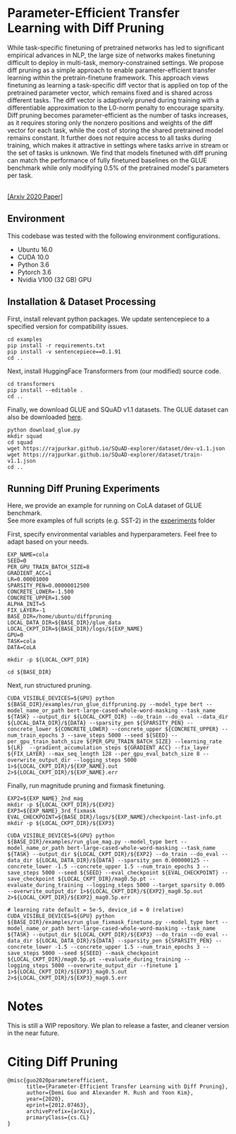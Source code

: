 # Parameter-Efficient Transfer Learning with Diff Pruning

While task-specific finetuning of pretrained networks has led to significant empirical advances in NLP, the large size of networks makes finetuning difficult to deploy in multi-task, memory-constrained settings. We propose diff pruning as a simple approach to enable parameter-efficient transfer learning within the pretrain-finetune framework. This approach views finetuning as learning a task-specific diff vector that is applied on top of the pretrained parameter vector, which remains fixed and is shared across different tasks. The diff vector is adaptively pruned during training with a differentiable approximation to the L0-norm penalty to encourage sparsity. Diff pruning becomes parameter-efficient as the number of tasks increases, as it requires storing only the nonzero positions and weights of the diff vector for each task, while the cost of storing the shared pretrained model remains constant. It further does not require access to all tasks during training, which makes it attractive in settings where tasks arrive in stream or the set of tasks is unknown. We find that models finetuned with diff pruning can match the performance of fully finetuned baselines on the GLUE benchmark while only modifying 0.5% of the pretrained model's parameters per task. <br> <br>

[[Arxiv 2020 Paper]](https://arxiv.org/abs/2012.07463)

## Environment
This codebase was tested with the following environment configurations. <br>
* Ubuntu 16.0
* CUDA 10.0
* Python 3.6
* Pytorch 3.6
* Nvidia V100 (32 GB) GPU

## Installation & Dataset Processing
First, install relevant python packages. We update sentencepiece to a specified version for compatibility issues.
```
cd examples
pip install -r requirements.txt
pip install -v sentencepiece==0.1.91
cd ..
```
Next, install HuggingFace Transformers from (our modified) source code. 
```
cd transformers
pip install --editable .
cd ..
```
Finally, we download GLUE and SQuAD v1.1 datasets. The GLUE dataset can also be downloaded [here](https://drive.google.com/file/d/17RnJsRUZqmLArXACLxfLj62jkVEvl1ty/view?usp=sharing).
```
python download_glue.py
mkdir squad
cd squad
wget https://rajpurkar.github.io/SQuAD-explorer/dataset/dev-v1.1.json
wget https://rajpurkar.github.io/SQuAD-explorer/dataset/train-v1.1.json
cd ..
```
## Running Diff Pruning Experiments
Here, we provide an example for running on CoLA dataset of GLUE benchmark. <br>
See more examples of full scripts (e.g. SST-2) in the [experiments](https://github.com/dguo98/diff-pruning/blob/main/experiments) folder <br>

First, specify environmental variables and hyperparameters. Feel free to adapt based on your needs.
```
EXP_NAME=cola
SEED=0
PER_GPU_TRAIN_BATCH_SIZE=8
GRADIENT_ACC=1
LR=0.00001000
SPARSITY_PEN=0.00000012500
CONCRETE_LOWER=-1.500
CONCRETE_UPPER=1.500
ALPHA_INIT=5
FIX_LAYER=-1
BASE_DIR=/home/ubuntu/diffpruning
LOCAL_DATA_DIR=${BASE_DIR}/glue_data
LOCAL_CKPT_DIR=${BASE_DIR}/logs/${EXP_NAME}
GPU=0
TASK=cola
DATA=CoLA

mkdir -p ${LOCAL_CKPT_DIR}

cd ${BASE_DIR}
```
Next, run structured pruning.
```
CUDA_VISIBLE_DEVICES=${GPU} python ${BASE_DIR}/examples/run_glue_diffpruning.py --model_type bert --model_name_or_path bert-large-cased-whole-word-masking --task_name ${TASK} --output_dir ${LOCAL_CKPT_DIR} --do_train --do_eval --data_dir ${LOCAL_DATA_DIR}/${DATA} --sparsity_pen ${SPARSITY_PEN} --concrete_lower ${CONCRETE_LOWER} --concrete_upper ${CONCRETE_UPPER} --num_train_epochs 3 --save_steps 5000 --seed ${SEED} --per_gpu_train_batch_size ${PER_GPU_TRAIN_BATCH_SIZE} --learning_rate ${LR}  --gradient_accumulation_steps ${GRADIENT_ACC} --fix_layer ${FIX_LAYER} --max_seq_length 128 --per_gpu_eval_batch_size 8 --overwrite_output_dir --logging_steps 5000 1>${LOCAL_CKPT_DIR}/${EXP_NAME}.out 2>${LOCAL_CKPT_DIR}/${EXP_NAME}.err
```
Finally, run magnitude pruning and fixmask finetuning.
```
EXP2=${EXP_NAME}_2nd_mag
mkdir -p ${LOCAL_CKPT_DIR}/${EXP2}
EXP3=${EXP_NAME}_3rd_fixmask
EVAL_CHECKPOINT=${BASE_DIR}/logs/${EXP_NAME}/checkpoint-last-info.pt
mkdir -p ${LOCAL_CKPT_DIR}/${EXP3}

CUDA_VISIBLE_DEVICES=${GPU} python ${BASE_DIR}/examples/run_glue_mag.py --model_type bert --model_name_or_path bert-large-cased-whole-word-masking --task_name ${TASK} --output_dir ${LOCAL_CKPT_DIR}/${EXP2} --do_train --do_eval --data_dir ${LOCAL_DATA_DIR}/${DATA} --sparsity_pen 0.000000125 --concrete_lower -1.5 --concrete_upper 1.5 --num_train_epochs 3 --save_steps 5000 --seed ${SEED} --eval_checkpoint ${EVAL_CHECKPOINT} --save_checkpoint ${LOCAL_CKPT_DIR}/mag0.5p.pt --evaluate_during_training --logging_steps 5000 --target_sparsity 0.005 --overwrite_output_dir 1>${LOCAL_CKPT_DIR}/${EXP2}_mag0.5p.out 2>${LOCAL_CKPT_DIR}/${EXP2}_mag0.5p.err

# learning rate default = 5e-5, device_id = 0 (relative)
CUDA_VISIBLE_DEVICES=${GPU} python ${BASE_DIR}/examples/run_glue_fixmask_finetune.py --model_type bert --model_name_or_path bert-large-cased-whole-word-masking --task_name ${TASK} --output_dir ${LOCAL_CKPT_DIR}/${EXP3} --do_train --do_eval --data_dir ${LOCAL_DATA_DIR}/${DATA} --sparsity_pen ${SPARSITY_PEN} --concrete_lower -1.5 --concrete_upper 1.5 --num_train_epochs 3 --save_steps 5000 --seed ${SEED} --mask_checkpoint ${LOCAL_CKPT_DIR}/mag0.5p.pt --evaluate_during_training --logging_steps 5000 --overwrite_output_dir --finetune 1 1>${LOCAL_CKPT_DIR}/${EXP3}_mag0.5.out 2>${LOCAL_CKPT_DIR}/${EXP3}_mag0.5.err
```
# Notes
This is still a WIP repository. We plan to release a faster, and cleaner version in the near future. 

# Citing Diff Pruning
```
@misc{guo2020parameterefficient,
      title={Parameter-Efficient Transfer Learning with Diff Pruning}, 
      author={Demi Guo and Alexander M. Rush and Yoon Kim},
      year={2020},
      eprint={2012.07463},
      archivePrefix={arXiv},
      primaryClass={cs.CL}
}
```
